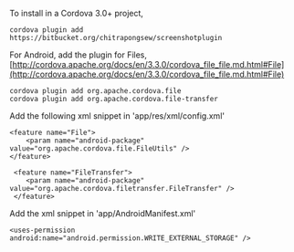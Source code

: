 To install in a Cordova 3.0+ project,

    cordova plugin add https://bitbucket.org/chitrapongsew/screenshotplugin

For Android, add the plugin for Files, [http://cordova.apache.org/docs/en/3.3.0/cordova_file_file.md.html#File](http://cordova.apache.org/docs/en/3.3.0/cordova_file_file.md.html#File)

    cordova plugin add org.apache.cordova.file
    cordova plugin add org.apache.cordova.file-transfer

Add the following xml snippet in 'app/res/xml/config.xml'
    
    <feature name="File">
        <param name="android-package" value="org.apache.cordova.file.FileUtils" />
    </feature>

     <feature name="FileTransfer">
        <param name="android-package" value="org.apache.cordova.filetransfer.FileTransfer" />
     </feature>


Add the xml snippet in 'app/AndroidManifest.xml'

    <uses-permission android:name="android.permission.WRITE_EXTERNAL_STORAGE" />